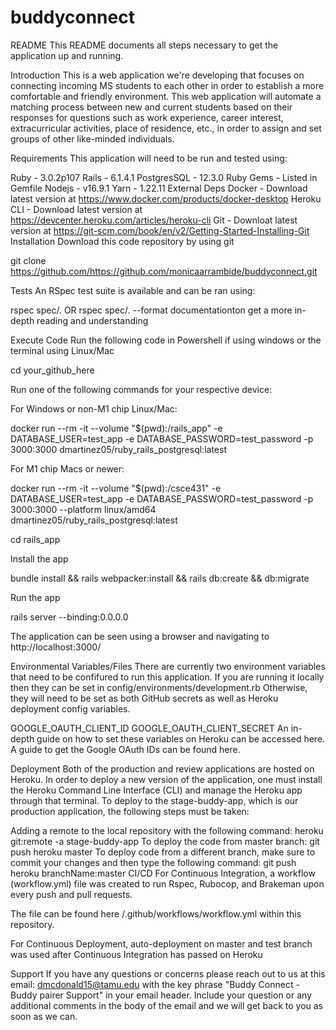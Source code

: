 # buddyconnect

README
This README documents all steps necessary to get the application up and running.

Introduction
This is a web application we're developing that focuses on connecting incoming MS students to each other in order to establish a more comfortable and friendly environment. This web application will automate a matching process between new and current students based on their responses for questions such as work experience, career interest, extracurricular activities, place of residence, etc., in order to assign and set groups of other like-minded individuals.

Requirements
This application will need to be run and tested using:

Ruby - 3.0.2p107
Rails - 6.1.4.1
PostgresSQL - 12.3.0
Ruby Gems - Listed in Gemfile
Nodejs - v16.9.1
Yarn - 1.22.11
External Deps
Docker - Download latest version at https://www.docker.com/products/docker-desktop
Heroku CLI - Download latest version at https://devcenter.heroku.com/articles/heroku-cli
Git - Downloat latest version at https://git-scm.com/book/en/v2/Getting-Started-Installing-Git
Installation
Download this code repository by using git

git clone https://github.com/https://github.com/monicaarrambide/buddyconnect.git

Tests
An RSpec test suite is available and can be ran using:

rspec spec/. OR rspec spec/. --format documentationton get a more in-depth reading and understanding

Execute Code
Run the following code in Powershell if using windows or the terminal using Linux/Mac

cd your_github_here

Run one of the following commands for your respective device:

For Windows or non-M1 chip Linux/Mac:

docker run --rm -it --volume "$(pwd):/rails_app" -e DATABASE_USER=test_app -e DATABASE_PASSWORD=test_password -p 3000:3000 dmartinez05/ruby_rails_postgresql:latest

For M1 chip Macs or newer:

docker run --rm -it --volume "$(pwd):/csce431" -e DATABASE_USER=test_app -e DATABASE_PASSWORD=test_password -p 3000:3000 --platform linux/amd64 dmartinez05/ruby_rails_postgresql:latest

cd rails_app

Install the app

bundle install && rails webpacker:install && rails db:create && db:migrate

Run the app

rails server --binding:0.0.0.0

The application can be seen using a browser and navigating to http://localhost:3000/

Environmental Variables/Files
There are currently two environment variables that need to be confifured to run this application. If you are running it locally then they can be set in config/environments/development.rb Otherwise, they will need to be set as both GitHub secrets as well as Heroku deployment config variables.

GOOGLE_OAUTH_CLIENT_ID
GOOGLE_OAUTH_CLIENT_SECRET
An in-depth guide on how to set these variables on Heroku can be accessed here. A guide to get the Google OAuth IDs can be found here.

Deployment
Both of the production and review applications are hosted on Heroku. In order to deploy a new version of the application, one must install the Heroku Command Line Interface (CLI) and manage the Heroku app through that terminal. To deploy to the stage-buddy-app, which is our production application, the following steps must be taken:

Adding a remote to the local repository with the following command: heroku git:remote -a stage-buddy-app
To deploy the code from master branch: git push heroku master
To deploy code from a different branch, make sure to commit your changes and then type the following command: git push heroku branchName:master
CI/CD
For Continuous Integration, a workflow (workflow.yml) file was created to run Rspec, Rubocop, and Brakeman upon every push and pull requests.

The file can be found here /.github/workflows/workflow.yml within this repository.

For Continuous Deployment, auto-deployment on master and test branch was used after Continuous Integration has passed on Heroku

Support
If you have any questions or concerns please reach out to us at this email: dmcdonald15@tamu.edu with the key phrase "Buddy Connect - Buddy pairer Support" in your email header. Include your question or any additional comments in the body of the email and we will get back to you as soon as we can.
